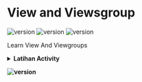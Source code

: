 # View and Viewsgroup
![version](https://img.shields.io/badge/By-Aryo%20Djati-9cf)
![version](https://img.shields.io/badge/Kelas-XI%20RPL%203-brightgreen)
![version](https://img.shields.io/badge/No-08-informational)

Learn View And Viewgroups

<details>
  <summary><b>Latihan Activity</summary>

![image](https://github.com/Aryodjat1/View_and_Viewsgroup/blob/cf7af1d110772c74bf8b17a7d8519261c634185a/Screenshoot/page_1.png)
![image](https://github.com/Aryodjat1/View_and_Viewsgroup/blob/cf7af1d110772c74bf8b17a7d8519261c634185a/Screenshoot/page_1.2.png)

</details>

![version](https://img.shields.io/badge/Thank%20You-brightgreen)
